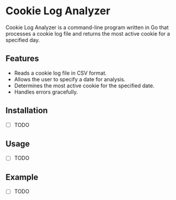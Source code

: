 # Cookie Log Analyzer

Cookie Log Analyzer is a command-line program written in Go that processes a cookie log file and returns the most active cookie for a specified day.

## Features

-   Reads a cookie log file in CSV format.
-   Allows the user to specify a date for analysis.
-   Determines the most active cookie for the specified date.
-   Handles errors gracefully.

## Installation
- [ ] TODO
## Usage
- [ ] TODO
## Example
- [ ] TODO

